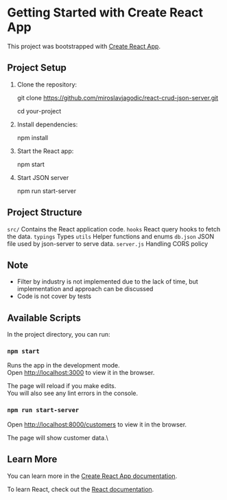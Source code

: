 # Getting Started with Create React App

This project was bootstrapped with [Create React App](https://github.com/facebook/create-react-app).

## Project Setup

1. Clone the repository:

   git clone https://github.com/miroslavjagodic/react-crud-json-server.git

   cd your-project

2. Install dependencies:

   npm install

3. Start the React app:

   npm start

4. Start JSON server

   npm run start-server

## Project Structure

`src/` Contains the React application code.
`hooks` React query hooks to fetch the data.
`typings` Types
`utils` Helper functions and enums
`db.json` JSON file used by json-server to serve data.
`server.js` Handling CORS policy

## Note

- Filter by industry is not implemented due to the lack of time, but implementation and approach can be discussed
- Code is not cover by tests

## Available Scripts

In the project directory, you can run:

### `npm start`

Runs the app in the development mode.\
Open [http://localhost:3000](http://localhost:3000) to view it in the browser.

The page will reload if you make edits.\
You will also see any lint errors in the console.

### `npm run start-server`

Open [http://localhost:8000/customers](http://localhost:8000/customers) to view it in the browser.

The page will show customer data.\

## Learn More

You can learn more in the [Create React App documentation](https://facebook.github.io/create-react-app/docs/getting-started).

To learn React, check out the [React documentation](https://reactjs.org/).

